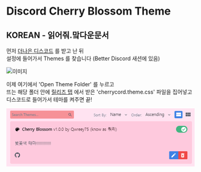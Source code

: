 
# Discord Cherry Blossom Theme

## KOREAN - 읽어줘.맠다운문서

먼저 [더나은 디스코드](https://betterdiscord.app) 를 받고 난 뒤  
설정에 들어가서 Themes 를 찾습니다 (Better Discord 새션에 있음)  

![이미지](./img/setting_theme.png)  

이제 여기에서 'Open Theme Folder' 를 누르고  
뜨는 해당 폴더 안에 [릴리즈 탭](https://github.com/qwreey75/CherryCord/releases) 에서 받은 'cherrycord.theme.css' 파일을 집어넣고  
디스코드로 들어가서 테마를 켜주면 끝!  

![이미지](./img/apply_theme.png)

